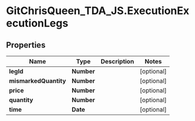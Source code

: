 # GitChrisQueen_TDA_JS.ExecutionExecutionLegs

## Properties
Name | Type | Description | Notes
------------ | ------------- | ------------- | -------------
**legId** | **Number** |  | [optional] 
**mismarkedQuantity** | **Number** |  | [optional] 
**price** | **Number** |  | [optional] 
**quantity** | **Number** |  | [optional] 
**time** | **Date** |  | [optional] 


